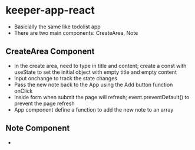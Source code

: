 # keeper-app-react
* Basicially the same like todolist app
* There are two main components: CreateArea, Note
## CreateArea Component
* In the create area, need to type in title and content; create a const with useState to set the initial object with empty title and empty content 
* Input onchange to track the state changes
* Pass the new note back to the App using the Add button function onClick 
* Inside form when submit the page will refresh; event.preventDefault() to prevent the page refresh 
* App component define a function to add the new note to an array
## Note Component
*

